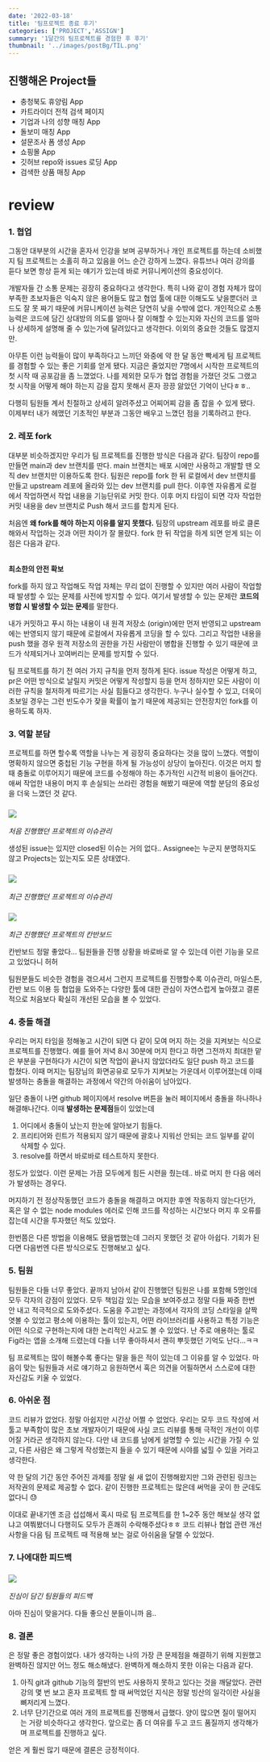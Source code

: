 ```yaml
---
date: '2022-03-18'
title: '팀프로젝트 종료 후기'
categories: ['PROJECT','ASSIGN']
summary: '1달간의 팀프로젝트를 경험한 후 후기'
thumbnail: '../images/postBg/TIL.png'
---
```


## 진행해온 Project들

  <ul>
    <li>충청북도 휴양림 App</li>
    <li>카트라이더 전적 검색 페이지</li>
    <li>기업과 나의 성향 매칭 App</li>
    <li>돌보미 매칭 App</li>
    <li>설문조사 폼 생성 App</li>
    <li>쇼핑몰 App</li>
    <li>깃허브 repo와 issues 로딩 App</li>
    <li>검색한 상품 매칭 App</li>
  </ul>


# review

### 1. 협업

그동안 대부분의 시간을 혼자서 인강을 보며 공부하거나 개인 프로젝트를 하는데 소비했지 팀 프로젝트는 소홀히 하고 있음을 어느 순간 강하게 느꼈다. 유튜브나 여러 강의를 듣다 보면 항상 듣게 되는 얘기가 있는데 바로 커뮤니케이션의 중요성이다.

개발자들 간 소통 문제는 굉장히 중요하다고 생각한다. 특히 나와 같이 경험 자체가 많이 부족한 초보자들은 익숙지 않은 용어들도 많고 협업 툴에 대한 이해도도 낮을뿐더러 코드도 잘 못 짜기 때문에 커뮤니케이션 능력은 당연히 낮을 수밖에 없다. 개인적으로 소통 능력은 코드에 담긴 상대방의 의도를 얼마나 잘 이해할 수 있는지와 자신의 코드를 얼마나 상세하게 설명해 줄 수 있는가에 달려있다고 생각한다. 이외의 중요한 것들도 많겠지만.
<br/>

아무튼 이런 능력들이 많이 부족하다고 느끼던 와중에 약 한 달 동안 빡세게 팀 프로젝트를 경험할 수 있는 좋은 기회를 얻게 됐다. 지금은 줄었지만 7명에서 시작한 프로젝트의 첫 시작 때 공포감을 좀 느꼈었다. 나를 제외한 모두가 협업 경험을 가졌던 것도 그랬고 첫 시작을 어떻게 해야 하는지 감을 잡지 못해서 혼자 끙끙 앓았던 기억이 난다ㅎㅎ..

다행히 팀원들 계서 친절하고 상세히 알려주셨고 어찌어찌 감을 좀 잡을 수 있게 됐다. 이제부터 내가 헤맸던 기초적인 부분과 그동안 배우고 느꼈던 점을 기록하려고 한다.
### 2. 레포 fork

대부분 비슷하겠지만 우리가 팀 프로젝트를 진행한 방식은 다음과 같다. 팀장이 repo를 만들면 main과 dev 브랜치를 딴다. main 브랜치는 배포 시에만 사용하고 개발할 땐 오직 dev 브랜치만 이용하도록 한다. 팀원은 repo를 fork 한 뒤 로컬에서 dev 브랜치를 만들고 upstream 레포에 올라와 있는 dev 브랜치를 pull 한다. 이후엔 자유롭게 로컬에서 작업하면서 작업 내용을 기능단위로 커밋 한다. 이후 머지 타임이 되면 각자 작업한 커밋 내용을 dev 브랜치로 Push 해서 코드를 합치게 된다.

처음엔 **왜 fork를 해야 하는지 이유를 알지 못했다.** 팀장의 upstream 레포를 바로 클론 해와서 작업하는 것과 어떤 차이가 잘 몰랐다. fork 한 뒤 작업을 하게 되면 얻게 되는 이점은 다음과 같다.

<br/>
<b>최소한의 안전 확보</b>

fork를 하지 않고 작업해도 작업 자체는 무리 없이 진행할 수 있지만 여러 사람이 작업할 때 발생할 수 있는 문제를 사전에 방지할 수 있다. 여기서 발생할 수 있는 문제란 **코드의 병합 시 발생할 수 있는 문제**를 말한다.

내가 커밋하고 푸시 하는 내용이 내 원격 저장소 (origin)에만 먼저 반영되고 upstream에는 반영되지 않기 때문에 로컬에서 자유롭게 코딩을 할 수 있다. 그리고 작업한 내용을 push 했을 경우 원격 저장소의 권한을 가진 사람만이 병합을 진행할 수 있기 때문에 코드가 삭제되거나 꼬여버리는 문제를 방지할 수 있다.

팀 프로젝트를 하기 전 여러 가지 규칙을 먼저 정하게 된다. issue 작성은 어떻게 하고, pr은 어떤 방식으로 날릴지 커밋은 어떻게 작성할지 등을 먼저 정하지만 모든 사람이 이러한 규칙을 철저하게 따르기는 사실 힘들다고 생각한다. 누구나 실수할 수 있고, 더욱이 초보일 경우는 그런 빈도수가 잦을 확률이 높기 때문에 제공되는 안전장치인 fork를 이용하도록 하자.

### 3. 역할 분담

프로젝트를 하면 할수록 역할을 나누는 게 굉장히 중요하다는 것을 많이 느꼈다. 역할이 명확하지 않으면 중첩된 기능 구현을 하게 될 가능성이 상당이 높아진다. 이것은 머지 할 때 충돌로 이루어지기 때문에 코드를 수정해야 하는 추가적인 시간적 비용이 들어간다. 애써 작업한 내용이 머지 후 손실되는 쓰라린 경험을 해봤기 때문에 역할 분담의 중요성을 더욱 느꼈던 것 같다.

### <img src="../images/posts/issueBefo.png"/>
*처음 진행했던 프로젝트의 이슈관리*

생성된 issue는 있지만 closed된 이슈는 거의 없다.. Assignee는 누군지 분명하지도 않고 Projects는 있는지도 모른 상태였다.

### <img src="../images/posts/issueAf.png"/>
*최근 진행했던 프로젝트의 이슈관리*
### <img src="../images/posts/canban.png"/>
*최근 진행했던 프로젝트의 칸반보드* 

칸반보드 정말 좋았다... 팀원들을 진행 상황을 바로바로 알 수 있는데 이런 기능을 모르고 있었다니 허허 

팀원분들도 비슷한 경험을 겪으셔서 그런지 프로젝트를 진행할수록 이슈관리, 마일스톤, 칸반 보드 이용 등 협업을 도와주는 다양한 툴에 대한 관심이 자연스럽게 높아졌고 결론적으로 처음보다 확실히 개선된 모습을 볼 수 있었다.

### 4. 충돌 해결

우리는 머지 타임을 정해놓고 시간이 되면 다 같이 모여 머지 하는 것을 지켜보는 식으로 프로젝트를 진행했다. 예를 들어 저녁 8시 30분에 머지 한다고 하면 그전까지 최대한 맡은 부분을 구현하다가 시간이 되면 작업이 끝나지 않았더라도 일단 push 하고 코드를 합쳤다. 이때 머지는 팀장님의 화면공유로 모두가 지켜보는 가운데서 이루어졌는데 이때 발생하는 충돌을 해결하는 과정에서 약간의 아쉬움이 남아있다.

일단 충돌이 나면 github 페이지에서 resolve 버튼을 눌러 페이지에서 충돌을 하나하나 해결해나간다. 이때 **발생하는 문제점**들이 있었는데

1. 어디에서 충돌이 났는지 한눈에 알아보기 힘들다.
2. 프리티어와 린트가 적용되지 않기 때문에 괄호나 지워선 안되는 코드 일부를 같이 삭제할 수 있다.
3. resolve를 하면서 바로바로 테스트하지 못한다.

정도가 있었다. 이런 문제는 가끔 모두에게 힘든 시련을 줬는데.. 바로 머지 한 다음 에러가 발생하는 경우다.

머지하기 전 정상작동했던 코드가 충돌을 해결하고 머지한 후엔 작동하지 않는다던가, 혹은 알 수 없는 node modules 에러로 인해 코드를 작성하는 시간보다 머지 후 오류를 잡는데 시간을 투자했던 적도 있었다.

한번쯤은 다른 방법을 이용해도 됐을법했는데 그러지 못했던 것 같아 아쉽다. 기회가 된다면 다음번엔 다른 방식으로도 진행해보고 싶다.

### 5. 팀원

팀원들은 다들 너무 좋았다. 끝까지 남아서 같이 진행했던 팀원은 나를 포함해 5명인데 모두 각자의 강점이 있었다. 모두 책임감 있는 모습을 보여주셨고 정말 다들 짜증 한번 안 내고 적극적으로 도와주셨다. 도움을 주고받는 과정에서 각자의 코딩 스타일을 살짝 엿볼 수 있었고 평소에 이용하는 툴이 있는지, 어떤 라이브러리를 사용하고 특정 기능은 어떤 식으로 구현하는지에 대한 논리적인 사고도 볼 수 있었다.
난 주로 애용하는 툴로 Fig라는 앱을 소개해 드렸는데 다들 너무 좋아하셔서 괜히 뿌듯했던 기억도 난다...ㅋㅋ

팀 프로젝트는 많이 해볼수록 좋다는 말을 들은 적이 있는데 그 이유를 알 수 있었다. 마음이 맞는 팀원들과 서로 얘기하고 응원하면서 혹은 의견을 어필하면서 스스로에 대한 자신감도 키울 수 있었다.

### 6. 아쉬운 점
코드 리뷰가 없었다. 정말 아쉽지만 시간상 어쩔 수 없었다. 우리는 모두 코드 작성에 서툴고 부족함이 많은 초보 개발자이기 때문에 사실 코드 리뷰를 통해 극적인 개선이 이루어질 거라곤 생각하지 않는다.
다만 내 코드를 남에게 설명할 수 있는 시간을 가질 수 있고, 다른 사람은 왜 그렇게 작성했는지 들을 수 있기 때문에 시야를 넓힐 수 있을 거라고 생각한다.

약 한 달의 기간 동안 주어진 과제를 정말 쉴 새 없이 진행해왔지만 그와 관련된 링크는 저작권의 문제로 제공할 수 없다. 같이 진행한 프로젝트는 많은데 써먹을 곳이 한 군데도 없다니 😓


이대로 끝내기엔 조금 섭섭해서 혹시 따로 팀 프로젝트를 한 1~2주 동안 해보실 생각 없냐고 여쭤봤더니 다행히도 모두가 흔쾌히 수락해주셨다ㅎㅎ
코드 리뷰나 협업 관련 개선사항을 다음 팀 프로젝트 때 적용해 보는 걸로 아쉬움을 달랠 수 있었다.

### 7. 나에대한 피드백

### <img src="../images/posts/feedback.png"/>
*진심이 담긴 팀원들의 피드백* 

아마 진심이 맞을거다. 다들 좋으신 분들이니까 음..


### 8. 결론
은 정말 좋은 경험이었다. 내가 생각하는 나의 가장 큰 문제점을 해결하기 위해 지원했고 완벽하진 않지만 어느 정도 해소해냈다. 완벽하게 해소하지 못한 이유는 다음과 같다.
1. 아직 git과 github 기능의 절반의 반도 사용하지 못하고 있다는 것을 깨달았다. 관련 강의 몇 번 보고 혼자 프로젝트 할 때 써먹었던 지식은 정말 빙산의 일각이란 사실을 뼈저리게 느꼈다.
2. 너무 단기간으로 여러 개의 프로젝트를 진행해서 급했다. 양이 많으면 질이 떨어지는 거랑 비슷하다고 생각한다. 앞으로는 좀 더 여유를 두고 코드 품질까지 생각해가며 프로젝트를 진행하고 싶다.

얻은 게 훨씬 많기 때문에 결론은 긍정적이다.
